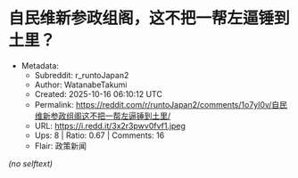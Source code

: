 # 自民维新参政组阁，这不把一帮左逼锤到土里？

- Metadata:
  - Subreddit: r_runtoJapan2
  - Author: WatanabeTakumi
  - Created: 2025-10-16 06:10:12 UTC
  - Permalink: https://reddit.com/r/runtoJapan2/comments/1o7yl0v/自民维新参政组阁这不把一帮左逼锤到土里/
  - URL: https://i.redd.it/3x2r3pwv0fvf1.jpeg
  - Ups: 8 | Ratio: 0.67 | Comments: 16
  - Flair: 政策新闻

_(no selftext)_
